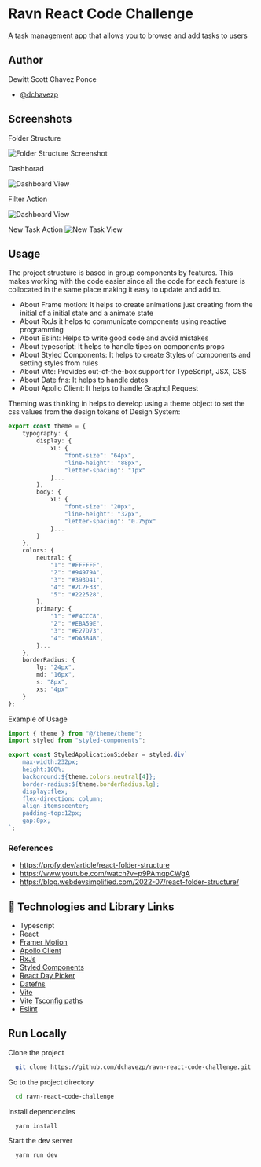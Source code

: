 
# Ravn React Code Challenge
A task management app that allows you to browse and add tasks to users


## Author
Dewitt Scott Chavez Ponce
- [@dchavezp](https://github.com/dchavezp)


## Screenshots
Folder Structure

![Folder Structure Screenshot](https://res.cloudinary.com/dwg8fjcio/image/upload/v1678725729/folder-structure_gsxr99.png)

Dashborad

![Dashboard View ](https://res.cloudinary.com/dwg8fjcio/image/upload/v1678726483/dashboard_eoidwm.png)

Filter Action

![Dashboard View ](https://res.cloudinary.com/dwg8fjcio/image/upload/v1678726361/Ravn-React-Code-Challenge_o5941b.gif)

New Task Action
![New Task View](https://res.cloudinary.com/dwg8fjcio/image/upload/v1678726653/create_task_modal_zge6tm.gif)

## Usage

The project structure is based in group components by features. This makes working with the code easier since all the code for each feature is collocated in the same place making it easy to update and add to.

- About Frame motion: It helps to create animations just creating from the initial of a initial state and a animate state
- About RxJs it helps to communicate components using reactive programming
- About Eslint: Helps to write good code and avoid mistakes
- About typescript: It helps to handle tipes on components props
- About Styled Components: It helps to create Styles of components and setting styles from rules
- About Vite: Provides out-of-the-box support for TypeScript, JSX, CSS
- About Date fns: It helps to handle dates
- About Apollo Client: It helps to handle Graphql Request

Theming was thinking in helps to develop using a theme object to set the css values from the design tokens of Design System: 

```typescript
export const theme = {
	typography: {
		display: {
			xL: {
				"font-size": "64px",
				"line-height": "88px",
				"letter-spacing": "1px"
			}...
		},
		body: {
			xL: {
				"font-size": "20px",
				"line-height": "32px",
				"letter-spacing": "0.75px"
			}...
		}
	},
	colors: {
		neutral: {
			"1": "#FFFFFF",
			"2": "#94979A",
			"3": "#393D41",
			"4": "#2C2F33",
			"5": "#222528",
		},
		primary: {
			"1": "#F4CCC8",
			"2": "#EBA59E",
			"3": "#E27D73",
			"4": "#DA584B",
		}...
	},
	borderRadius: {
		lg: "24px",
		md: "16px",
		s: "8px",
		xs: "4px"
	}
};
```

Example of Usage


```typescript
import { theme } from "@/theme/theme";
import styled from "styled-components";

export const StyledApplicationSidebar = styled.div`
    max-width:232px;
    height:100%;
    background:${theme.colors.neutral[4]};
    border-radius:${theme.borderRadius.lg};
    display:flex;
    flex-direction: column;
    align-items:center;
    padding-top:12px;
    gap:8px;
`;

```

### References 

- https://profy.dev/article/react-folder-structure
- https://www.youtube.com/watch?v=p9PAmqpCWgA
- https://blog.webdevsimplified.com/2022-07/react-folder-structure/



## 🔗 Technologies and Library Links

- Typescript
- React
- [Framer Motion](https://www.framer.com/motion/)
- [Apollo Client](https://www.apollographql.com/docs/react/)
- [RxJs](https://rxjs.dev/)
- [Styled Components](https://styled-components.com/docs/api)
- [React Day Picker](https://react-day-picker.js.org/)
- [Datefns](https://date-fns.org/)
- [Vite](https://vitejs.dev/)
- [Vite Tsconfig paths](https://www.npmjs.com/package/vite-tsconfig-paths)
- [Eslint](https://eslint.org/)



## Run Locally

Clone the project

```bash
  git clone https://github.com/dchavezp/ravn-react-code-challenge.git
```

Go to the project directory

```bash
  cd ravn-react-code-challenge
```

Install dependencies

```bash
  yarn install
```

Start the dev server

```bash
  yarn run dev
```

